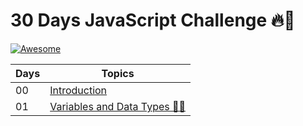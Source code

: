 # 30 Days JavaScript Challenge 🔥🚀 
[![Awesome](https://awesome.re/badge.svg)](https://awesome.re)

| Days | Topics                                                             |
| ---- | ------------------------------------------------------------------ |
| 00   | [Introduction](./README.md)                                        |
| 01   | [Variables and Data Types 🍵✨](./Day-01_Variables_and_Data_Types) |
